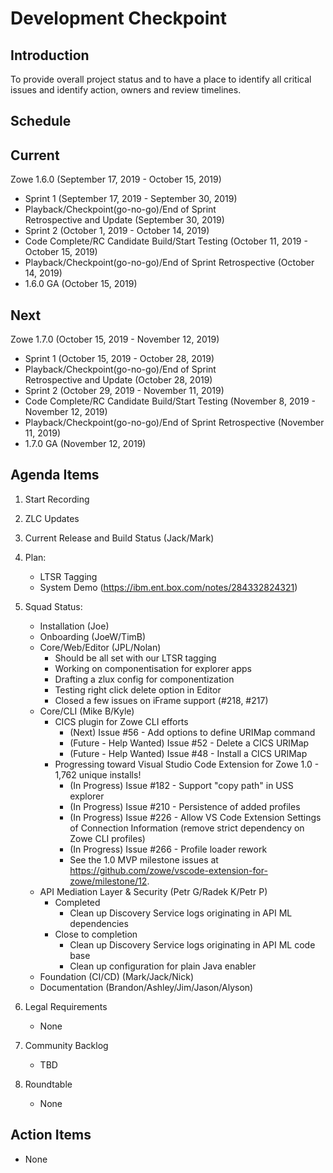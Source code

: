 # Development Checkpoint

Introduction
------------
To provide overall project status and to have a place to identify all critical issues and identify action, owners and review timelines.

Schedule
--------

Current
-------

Zowe 1.6.0 (September 17, 2019 - October 15, 2019)
- Sprint 1 (September 17, 2019 - September 30, 2019)
- Playback/Checkpoint(go-no-go)/End of Sprint Retrospective and Update (September 30, 2019)
- Sprint 2 (October 1, 2019 - October 14, 2019)
- Code Complete/RC Candidate Build/Start Testing (October 11, 2019 - October 15, 2019)
- Playback/Checkpoint(go-no-go)/End of Sprint Retrospective (October 14, 2019)
- 1.6.0 GA (October 15, 2019)

Next
----

Zowe 1.7.0 (October 15, 2019 - November 12, 2019)
- Sprint 1 (October 15, 2019 - October 28, 2019)
- Playback/Checkpoint(go-no-go)/End of Sprint Retrospective and Update (October 28, 2019)
- Sprint 2 (October 29, 2019 - November 11, 2019)
- Code Complete/RC Candidate Build/Start Testing (November 8, 2019 - November 12, 2019)
- Playback/Checkpoint(go-no-go)/End of Sprint Retrospective (November 11, 2019)
- 1.7.0 GA (November 12, 2019)

Agenda Items
------------
1. Start Recording
2. ZLC Updates
3. Current Release and Build Status (Jack/Mark)
4. Plan:
    - LTSR Tagging
    - System Demo (https://ibm.ent.box.com/notes/284332824321)
5. Squad Status:
    - Installation (Joe)
    - Onboarding (JoeW/TimB)
    - Core/Web/Editor (JPL/Nolan)
        - Should be all set with our LTSR tagging 
        - Working on componentisation for explorer apps
        - Drafting a zlux config for componentization 
        - Testing right click delete option in Editor
        - Closed a few issues on iFrame support (#218, #217)
    - Core/CLI (Mike B/Kyle)
        - CICS plugin for Zowe CLI efforts
            - (Next) Issue #56 - Add options to define URIMap command
            - (Future - Help Wanted) Issue #52 - Delete a CICS URIMap
            - (Future - Help Wanted) Issue #48 - Install a CICS URIMap
        - Progressing toward Visual Studio Code Extension for Zowe 1.0 - 1,762 unique installs!
            - (In Progress) Issue #182 - Support "copy path" in USS explorer
            - (In Progress) Issue #210 - Persistence of added profiles
            - (In Progress) Issue #226 - Allow VS Code Extension Settings of Connection Information (remove strict dependency on Zowe CLI profiles)
            - (In Progress) Issue #266 - Profile loader rework
            - See the 1.0 MVP milestone issues at https://github.com/zowe/vscode-extension-for-zowe/milestone/12.
    - API Mediation Layer & Security (Petr G/Radek K/Petr P)
      - Completed
        - Clean up Discovery Service logs originating in API ML dependencies       
      - Close to completion
        - Clean up Discovery Service logs originating in API ML code base             
        - Clean up configuration for plain Java enabler        
    - Foundation (CI/CD) (Mark/Jack/Nick)
    - Documentation (Brandon/Ashley/Jim/Jason/Alyson)

6. Legal Requirements
    - None

7. Community Backlog
    - TBD
8. Roundtable
    - None

Action Items
------------
- None
